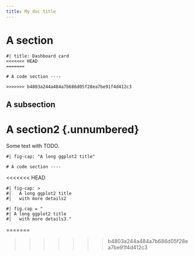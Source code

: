 ```yaml
---
title: My doc title
---
```


# A section

```{r}
#| title: Dashboard card
<<<<<<< HEAD
=======

# A code section ----

>>>>>>> b4803a244a484a7b686d05f28ea7be91f4d412c3
```

## A subsection


# A section2 {.unnumbered}

Some text with TODO.


```{r}
#| fig-cap: "A long ggplot2 title"

# A code section ----

```
<<<<<<< HEAD

```{r}
#| fig-cap: > 
#|   A long ggplot2 title
#|   with more details2
```

```{r}
#| fig.cap = " 
#| A long ggplot2 title
#|   with more details3."
```
=======
>>>>>>> b4803a244a484a7b686d05f28ea7be91f4d412c3
